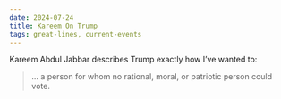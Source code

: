 ```yaml
---
date: 2024-07-24
title: Kareem On Trump
tags: great-lines, current-events
---
```


Kareem Abdul Jabbar describes Trump exactly how I’ve wanted to: 

> ... a person for whom no rational, moral, or patriotic person could vote.
